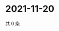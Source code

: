 # 2021-11-20

共 0 条

<!-- BEGIN WEIBO -->
<!-- 最后更新时间 Sat Nov 20 2021 04:15:22 GMT+0800 (China Standard Time) -->

<!-- END WEIBO -->
